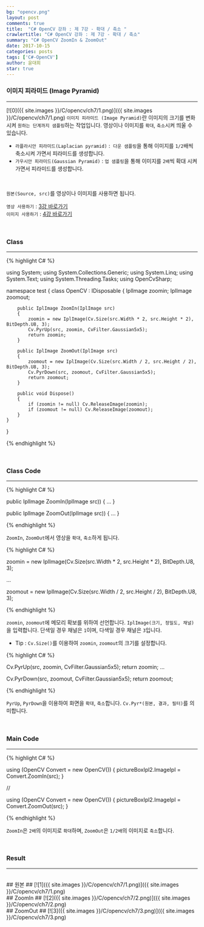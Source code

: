 ```yaml
---
bg: "opencv.png"
layout: post
comments: true
title:  "C# OpenCV 강좌 : 제 7강 - 확대 / 축소 "
crawlertitle: "C# OpenCV 강좌 : 제 7강 - 확대 / 축소"
summary: "C# OpenCV ZoomIn & ZoomOut"
date: 2017-10-15
categories: posts
tags: ['C#-OpenCV']
author: 윤대희
star: true
---
```


### 이미지 피라미드 (Image Pyramid) ###
----------
[![0]({{ site.images }}/C/opencv/ch7/1.png)]({{ site.images }}/C/opencv/ch7/1.png)
`이미지 피라미드 (Image Pyramid)`란 이미지의 크기를 변화시켜 `원하는 단계까지 샘플링`하는 작업입니다. 영상이나 이미지를 `확대`, `축소`시켜 띄울 수 있습니다. 
 
* `라플라시안 피라미드(Laplacian pyramid)` :  `다운 샘플링`을 통해 이미지를 `1/2`배씩 축소시켜 가면서 피라미드를 생성합니다.
* `가우시안 피라미드(Gaussian Pyramid)` : `업 샘플링`을 통해 이미지를 `2배`씩 확대 시켜가면서 피라미드를 생성합니다.


<br>

`원본(Source, src)`를 영상이나 이미지를 사용하면 됩니다.
<br>

`영상 사용하기` : [3강 바로가기][3강]
<br>
`이미지 사용하기` : [4강 바로가기][4강]

<br>

### Class ###
----------

{% highlight C# %}

using System;
using System.Collections.Generic;
using System.Linq;
using System.Text;
using System.Threading.Tasks;
using OpenCvSharp;

namespace test
{
    class OpenCV : IDisposable
    {
        IplImage zoomin;
        IplImage zoomout;
            
        public IplImage ZoomIn(IplImage src)
        {
            zoomin = new IplImage(Cv.Size(src.Width * 2, src.Height * 2), BitDepth.U8, 3);
            Cv.PyrUp(src, zoomin, CvFilter.Gaussian5x5);
            return zoomin;
        }

        public IplImage ZoomOut(IplImage src)
        {
            zoomout = new IplImage(Cv.Size(src.Width / 2, src.Height / 2), BitDepth.U8, 3);
            Cv.PyrDown(src, zoomout, CvFilter.Gaussian5x5);
            return zoomout;
        }
        
        public void Dispose()
        {
            if (zoomin != null) Cv.ReleaseImage(zoomin);
            if (zoomout != null) Cv.ReleaseImage(zoomout);
        }
    }
}                    

{% endhighlight %}

<br>

### Class Code ###
----------
{% highlight C# %}

public IplImage ZoomIn(IplImage src))
{
    ...
} 

public IplImage ZoomOut(IplImage src))
{
    ...
} 

{% endhighlight %}

`ZoomIn`, `ZoomOut`에서 영상을 `확대`, `축소`하게 됩니다.

{% highlight C# %}

zoomin = new IplImage(Cv.Size(src.Width * 2, src.Height * 2), BitDepth.U8, 3);

...

zoomout = new IplImage(Cv.Size(src.Width / 2, src.Height / 2), BitDepth.U8, 3);

{% endhighlight %}

`zoomin`, `zoomout`에 메모리 확보를 위하여 선언합니다. `IplImage(크기, 정밀도, 채널)`을 입력합니다. 단색일 경우 채널은 `1`이며, 다색일 경우 채널은 `3`입니다.

* Tip : `Cv.Size()`를 이용하여 `zoomin`, `zoomout`의 크기를 설정합니다.

{% highlight C# %}

Cv.PyrUp(src, zoomin, CvFilter.Gaussian5x5);
return zoomin;
...

Cv.PyrDown(src, zoomout, CvFilter.Gaussian5x5);
return zoomout;

{% endhighlight %}

`PyrUp`, `PyrDown`을 이용하여 화면을 `확대`, `축소`합니다. `Cv.Pyr*(원본, 결과, 필터)`를 의미합니다.

<br>

### Main Code ###
----------
{% highlight C# %}

using (OpenCV Convert = new OpenCV())
{
 pictureBoxIpl2.ImageIpl = Convert.ZoomIn(src);
}

//

using (OpenCV Convert = new OpenCV())
{
 pictureBoxIpl2.ImageIpl = Convert.ZoomOut(src);
}

{% endhighlight %}

`ZoomIn`은 `2배`의 이미지로 `확대`하며, `ZoomOut`은 `1/2배`의 이미지로 `축소`합니다.

<br>

### Result ###
----------
<br>
## 원본 ##
[![1]({{ site.images }}/C/opencv/ch7/1.png)]({{ site.images }}/C/opencv/ch7/1.png)

<br>
## ZoomIn ##
[![2]({{ site.images }}/C/opencv/ch7/2.png)]({{ site.images }}/C/opencv/ch7/2.png)

<br>
## ZoomOut ##
[![3]({{ site.images }}/C/opencv/ch7/3.png)]({{ site.images }}/C/opencv/ch7/3.png)




[3강]: https://076923.github.io/posts/C-opencv-3/
[4강]: https://076923.github.io/posts/C-opencv-4/
